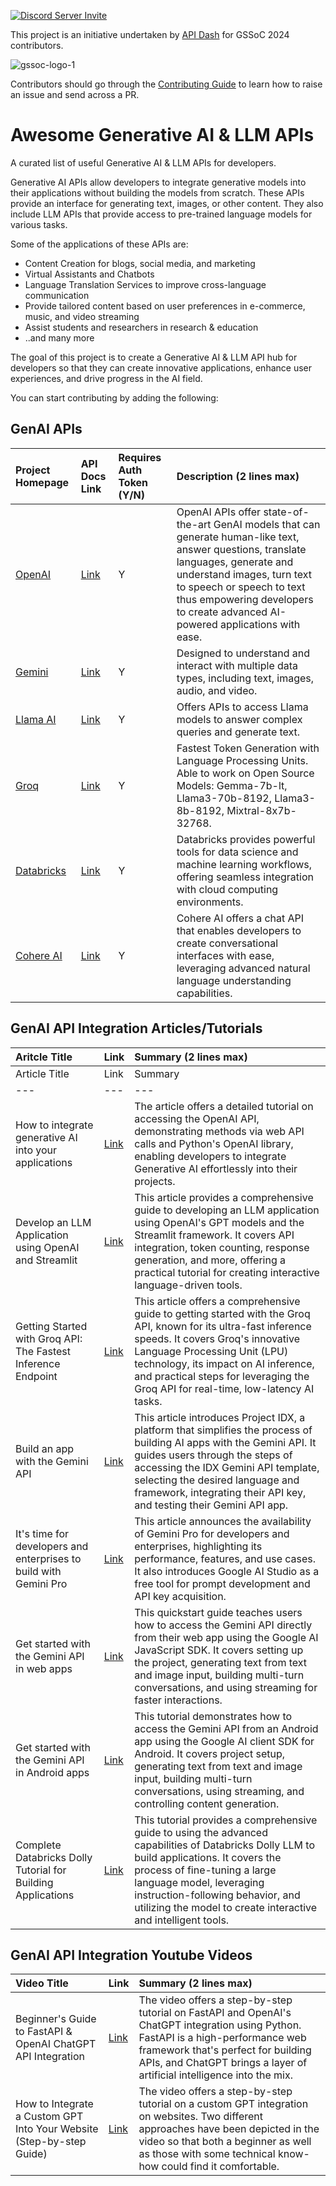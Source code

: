 [![Discord Server Invite](https://img.shields.io/badge/DISCORD-JOIN%20SERVER-5663F7?style=for-the-badge&logo=discord&logoColor=white)](https://bit.ly/heyfoss)

This project is an initiative undertaken by [API Dash](https://github.com/foss42/apidash) for GSSoC 2024 contributors.

![gssoc-logo-1](https://github.com/foss42/awesome-generative-ai-apis/assets/1382619/670b651a-15d7-4869-a4d1-6613df09fa37)

Contributors should go through the [Contributing Guide](https://github.com/foss42/awesome-generative-ai-apis/blob/main/CONTRIBUTING.md) to learn how to raise an issue and send across a PR.


# Awesome Generative AI & LLM APIs

A curated list of useful Generative AI & LLM APIs for developers.

Generative AI APIs allow developers to integrate generative models into their applications without building the models from scratch. These APIs provide an interface for generating text, images, or other content. They also include LLM APIs that provide access to pre-trained language models for various tasks.

Some of the applications of these APIs are:
- Content Creation for blogs, social media, and marketing
- Virtual Assistants and Chatbots
- Language Translation Services to improve cross-language communication
- Provide tailored content based on user preferences in e-commerce, music, and video streaming
- Assist students and researchers in research & education
- ..and many more

The goal of this project is to create a Generative AI & LLM API hub for developers so that they can create innovative applications, enhance user experiences, and drive progress in the AI field.

You can start contributing by adding the following:

## GenAI APIs

| Project Homepage                                      | API Docs Link                                | Requires Auth Token (Y/N) | Description (2 lines max)                                                                                                   |
|:------------------------------------------------------|:---------------------------------------------|:--------------------------|:----------------------------------------------------------------------------------------------------------------------------|
| [OpenAI](https://openai.com/)                         | [Link](https://platform.openai.com/docs/api-reference)    | Y                         | OpenAI APIs offer state-of-the-art GenAI models that can generate human-like text, answer questions, translate languages, generate and understand images, turn text to speech or speech to text thus empowering developers to create advanced AI-powered applications with ease. |
| [Gemini](https://ai.google.dev/)                      | [Link](https://ai.google.dev/gemini-api/docs)             | Y                         | Designed to understand and interact with multiple data types, including text, images, audio, and video.                    |
| [Llama AI](https://www.llama-api.com/)                | [Link](https://docs.llama-api.com/quickstart)           | Y                         | Offers APIs to access Llama models to answer complex queries and generate text.                                             |
| [Groq](https://groq.com/)                             | [Link](https://console.groq.com/docs/quickstart)         | Y                         | Fastest Token Generation with Language Processing Units. Able to work on Open Source Models: Gemma-7b-lt, Llama3-70b-8192, Llama3-8b-8192, Mixtral-8x7b-32768. |
| [Databricks](https://docs.databricks.com/en/machine-learning/foundation-models/index.html) | [Link](https://docs.databricks.com/api/workspace/introduction) | Y                       | Databricks provides powerful tools for data science and machine learning workflows, offering seamless integration with cloud computing environments. |
| [Cohere AI](https://cohere.com/)                      | [Link](https://docs.cohere.com/docs/chat-api)           | Y                         | Cohere AI offers a chat API that enables developers to create conversational interfaces with ease, leveraging advanced natural language understanding capabilities. |



## GenAI API Integration Articles/Tutorials

| Aritcle Title    | Link  | Summary (2 lines max)  |
|:-----------|:------|:-------------|  
| Article Title | Link | Summary |
|---|---|---|
| How to integrate generative AI into your applications | [Link](https://www.pluralsight.com/resources/blog/data/integrate-genai-applications-openai) | The article offers a detailed tutorial on accessing the OpenAI API, demonstrating methods via web API calls and Python's OpenAI library, enabling developers to integrate Generative AI effortlessly into their projects. |
| Develop an LLM Application using OpenAI and Streamlit | [Link](https://www.geeksforgeeks.org/develop-an-llm-application-using-openai/) | This article provides a comprehensive guide to developing an LLM application using OpenAI's GPT models and the Streamlit framework. It covers API integration, token counting, response generation, and more, offering a practical tutorial for creating interactive language-driven tools. |
| Getting Started with Groq API: The Fastest Inference Endpoint | [Link](https://www.analyticsvidhya.com/blog/2024/03/getting-started-with-groq-api/) | This article offers a comprehensive guide to getting started with the Groq API, known for its ultra-fast inference speeds. It covers Groq's innovative Language Processing Unit (LPU) technology, its impact on AI inference, and practical steps for leveraging the Groq API for real-time, low-latency AI tasks. |
| Build an app with the Gemini API |  [Link](https://developers.google.com/idx/guides/build-gemini-api-app) | This article introduces Project IDX, a platform that simplifies the process of building AI apps with the Gemini API. It guides users through the steps of accessing the IDX Gemini API template, selecting the desired language and framework, integrating their API key, and testing their Gemini API app. |
| It's time for developers and enterprises to build with Gemini Pro |  [Link](https://blog.google/technology/ai/gemini-api-developers-cloud/) | This article announces the availability of Gemini Pro for developers and enterprises, highlighting its performance, features, and use cases. It also introduces Google AI Studio as a free tool for prompt development and API key acquisition. |
| Get started with the Gemini API in web apps |  [Link](https://ai.google.dev/tutorials/web_quickstart) | This quickstart guide teaches users how to access the Gemini API directly from their web app using the Google AI JavaScript SDK. It covers setting up the project, generating text from text and image input, building multi-turn conversations, and using streaming for faster interactions. |
| Get started with the Gemini API in Android apps |  [Link](https://ai.google.dev/tutorials/get_started_android) | This tutorial demonstrates how to access the Gemini API from an Android app using the Google AI client SDK for Android. It covers project setup, generating text from text and image input, building multi-turn conversations, using streaming, and controlling content generation. |
| Complete Databricks Dolly Tutorial for Building Applications | [Link](https://www.datacamp.com/tutorial/complete-databricks-dolly-tutorial) | This tutorial provides a comprehensive guide to using the advanced capabilities of Databricks Dolly LLM to build applications. It covers the process of fine-tuning a large language model, leveraging instruction-following behavior, and utilizing the model to create interactive and intelligent tools. |

## GenAI API Integration Youtube Videos

| Video Title    | Link  | Summary (2 lines max)  |
|:-----------|:------|:-------------|
| Beginner's Guide to FastAPI & OpenAI ChatGPT API Integration | [Link](https://youtu.be/KVdP4SpWcc4?feature=shared) | The video offers a step-by-step tutorial on FastAPI and OpenAI's ChatGPT integration using Python. FastAPI is a high-performance web framework that's perfect for building APIs, and ChatGPT brings a layer of artificial intelligence into the mix. |
| How to Integrate a Custom GPT Into Your Website (Step-by-step Guide) | [Link](https://youtu.be/SNwqkdhv1HQ?si=Mi2cfQZ2uyM0WyTc) | The video offers a step-by-step tutorial on a custom GPT integration on websites. Two different approaches have been depicted in the video so that both a beginner as well as those with some technical know-how could find it comfortable. |

